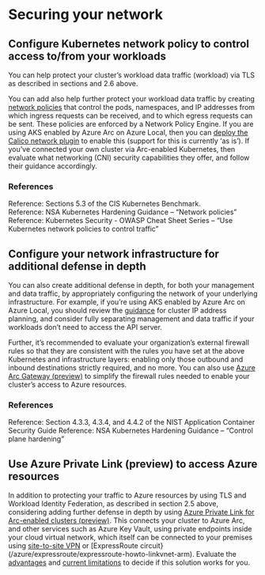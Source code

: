 # Securing your network

## Configure Kubernetes network policy to control access to/from your workloads

You can help protect your cluster’s workload data traffic (workload) via TLS as described in sections and 2.6 above.

You can add also help further protect your workload data traffic by creating [network policies](https://kubernetes.io/docs/concepts/services-networking/network-policies/) that control the pods, namespaces, and IP addresses from which ingress requests can be received, and to which egress requests can be sent.  These policies are enforced by a Network Policy Engine.  If you are using AKS enabled by Azure Arc on Azure Local, then you can [deploy the Calico network plugin](/azure/aks/aksarc/concepts-container-networking#kubernetes-networks) to enable this (support for this is currently ‘as is’).  If you’ve connected your own cluster via Arc-enabled Kubernetes, then evaluate what networking (CNI) security capabilities they offer, and follow their guidance accordingly.

### References

Reference: Sections 5.3 of the CIS Kubernetes Benchmark.  
Reference: NSA Kubernetes Hardening Guidance – “Network policies”
Reference: Kubernetes Security - OWASP Cheat Sheet Series – “Use Kubernetes network policies to control traffic”

## Configure your network infrastructure for additional defense in depth

You can also create additional defense in depth, for both your management and data traffic, by appropriately configuring the network of your underlying infrastructure.  For example, if you’re using AKS enabled by Azure Arc on Azure Local, you should review the [guidance](/azure/aks/aksarc/aks-hci-network-system-requirements) for cluster IP address planning, and consider fully separating management and data traffic if your workloads don’t need to access the API server. 

Further, it’s recommended to evaluate your organization’s external firewall rules so that they are consistent with the rules you have set at the above Kubernetes and infrastructure layers: enabling only those outbound and inbound destinations strictly required, and no more.  You can also use [Azure Arc Gateway (preview)](/azure/azure-arc/kubernetes/arc-gateway-simplify-networking?tabs=azure-cli) to simplify the firewall rules needed to enable  your cluster’s access to Azure resources.

### References

Reference: Section 4.3.3, 4.3.4, and 4.4.2 of the NIST Application Container Security Guide
Reference: NSA Kubernetes Hardening Guidance – “Control plane hardening”

## Use Azure Private Link (preview) to access Azure resources

In addition to protecting your traffic to Azure resources by using TLS and Workload Identity Federation, as described in section 2.5  above, considering adding further defense in depth by using [Azure Private Link for Arc-enabled clusters (preview)](/azure/azure-arc/kubernetes/private-link).  This connects your cluster to Azure Arc, and other services such as Azure Key Vault, using private endpoints inside your cloud virtual network, which itself can be connected to your premises using [site-to-site VPN](/azure/vpn-gateway/tutorial-site-to-site-portal) or [ExpressRoute circuit}(/azure/expressroute/expressroute-howto-linkvnet-arm).  Evaluate the [advantages](/azure/azure-arc/kubernetes/private-link#advantages) and [current limitations](/azure/azure-arc/kubernetes/private-link#current-limitations) to decide if this solution works for you.